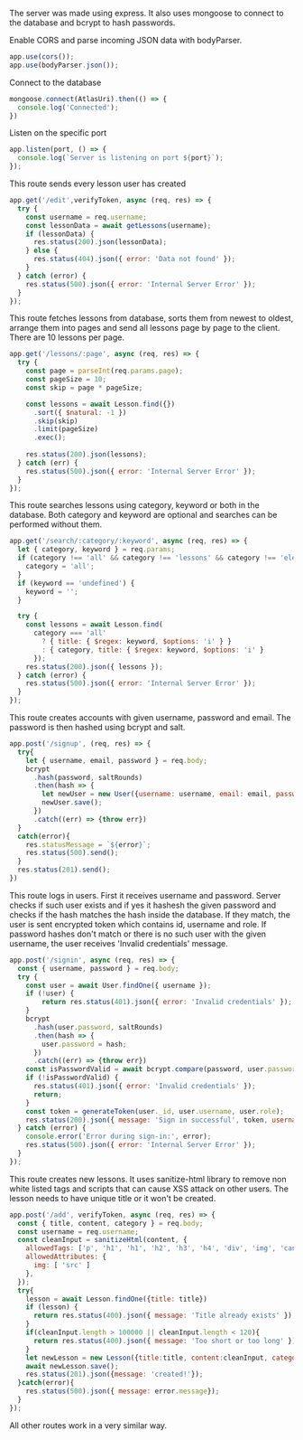 The server was made using express. It also uses mongoose to connect to the database and bcrypt to hash passwords.

Enable CORS and parse incoming JSON data with bodyParser.
```javascript
app.use(cors());
app.use(bodyParser.json());
```

Connect to the database
```javascript
mongoose.connect(AtlasUri).then(() => {
  console.log('Connected');
})
```

Listen on the specific port
```javascript
app.listen(port, () => {
  console.log(`Server is listening on port ${port}`);
});
```

This route sends every lesson user has created
```javascript
app.get('/edit',verifyToken, async (req, res) => {
  try {
    const username = req.username;
    const lessonData = await getLessons(username);
    if (lessonData) {
      res.status(200).json(lessonData);
    } else {
      res.status(404).json({ error: 'Data not found' });
    }
  } catch (error) {
    res.status(500).json({ error: 'Internal Server Error' });
  }
});
```

This route fetches lessons from database, sorts them from newest to oldest, arrange them into pages and send all
lessons page by page to the client. There are 10 lessons per page.
```javascript
app.get('/lessons/:page', async (req, res) => {
  try {
    const page = parseInt(req.params.page);
    const pageSize = 10;
    const skip = page * pageSize;

    const lessons = await Lesson.find({})
      .sort({ $natural: -1 })
      .skip(skip)
      .limit(pageSize)
      .exec();
    
    res.status(200).json(lessons);
  } catch (err) {
    res.status(500).json({ error: 'Internal Server Error' });
  }
});
```

This route searches lessons using category, keyword or both in the database. Both category and keyword are optional and searches
can be performed without them.
```javascript
app.get('/search/:category/:keyword', async (req, res) => {
  let { category, keyword } = req.params;
  if (category !== 'all' && category !== 'lessons' && category !== 'electric-components' && category !== 'microcontrollers') {
    category = 'all';
  }
  if (keyword == 'undefined') {
    keyword = '';
  }

  try {
    const lessons = await Lesson.find(
      category === 'all'
        ? { title: { $regex: keyword, $options: 'i' } }
        : { category, title: { $regex: keyword, $options: 'i' }
      });
    res.status(200).json({ lessons });
  } catch (error) {
    res.status(500).json({ error: 'Internal Server Error' });
  }
});
```

This route creates accounts with given username, password and email. The password is then hashed using bcrypt and salt.
```javascript
app.post('/signup', (req, res) => {
  try{
    let { username, email, password } = req.body;
    bcrypt
      .hash(password, saltRounds)
      .then(hash => {
        let newUser = new User({username: username, email: email, password: hash})
        newUser.save();
      })
      .catch((err) => {throw err})
  }
  catch(error){
    res.statusMessage = `${error}`;
    res.status(500).send();
  }
  res.status(201).send();
})
```

This route logs in users. First it receives username and password. Server checks if such user exists and if yes it hashesh the given
password and checks if the hash matches the hash inside the database. If they match, the user is sent encrypted token which contains
id, username and role. If password hashes don't match or there is no such user with the given username, the user receives 'Invalid
credentials' message.
```javascript
app.post('/signin', async (req, res) => {
  const { username, password } = req.body;
  try {
    const user = await User.findOne({ username });
    if (!user) {
        return res.status(401).json({ error: 'Invalid credentials' });
    }
    bcrypt
      .hash(user.password, saltRounds)
      .then(hash => {
        user.password = hash;
      })
      .catch((err) => {throw err})
    const isPasswordValid = await bcrypt.compare(password, user.password);
    if (!isPasswordValid) {
      res.status(401).json({ error: 'Invalid credentials' });
      return;
    }
    const token = generateToken(user._id, user.username, user.role);
    res.status(200).json({ message: 'Sign in successful', token, username: user.username });
  } catch (error) {
    console.error('Error during sign-in:', error);
    res.status(500).json({ error: 'Internal Server Error' });
  }
});
```

This route creates new lessons. It uses sanitize-html library to remove non white listed tags and scripts that can cause XSS attack on other users. The lesson needs to have unique title or it won't be created.
```javascript
app.post('/add', verifyToken, async (req, res) => {
  const { title, content, category } = req.body;
  const username = req.username;
  const cleanInput = sanitizeHtml(content, {
    allowedTags: ['p', 'h1', 'h1', 'h2', 'h3', 'h4', 'div', 'img', 'canvas', 'figure', 'strong', 'bold', 'italic', 'src', 'em', 'code', 'u', 'a'],
    allowedAttributes: {
      img: [ 'src' ]
    },
  });
  try{
    lesson = await Lesson.findOne({title: title})
    if (lesson) {
      return res.status(400).json({ message: 'Title already exists' });
    }
    if(cleanInput.length > 100000 || cleanInput.length < 120){
      return res.status(400).json({ message: 'Too short or too long' });
    }
    let newLesson = new Lesson({title:title, content:cleanInput, category:category, user: username});
    await newLesson.save();
    res.status(201).json({message: 'created!'});
  }catch(error){
    res.status(500).json({ message: error.message});
  }
});
```

All other routes work in a very similar way.

